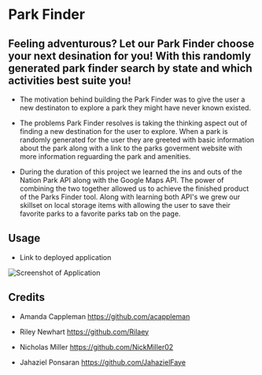# Park Finder

## Feeling adventurous? Let our Park Finder choose your next desination for you! With this randomly generated park finder search by state and which activities best suite you!

- The motivation behind building the Park Finder was to give the user a new destinaton to explore a park they might have never known existed.

- The problems Park Finder resolves is taking the thinking aspect out of finding a new destination for the user to explore. When a park is randomly generated for the user they are greeted with basic information about the park along with a link to the parks goverment website with more information reguarding the park and amenities.

- During the duration of this project we learned the ins and outs of the Nation Park API along with the Google Maps API. The power of combining the two together allowed us to achieve the finished product of the Parks Finder tool. Along with learning both API's we grew our skillset on local storage items with allowing the user to save their favorite parks to a favorite parks tab on the page.

## Usage

- Link to deployed application

![Screenshot of Application](xxxxxxxxx)

## Credits 

- Amanda Cappleman https://github.com/acappleman

- Riley Newhart https://github.com/Rilaey

- Nicholas Miller https://github.com/NickMiller02

- Jahaziel Ponsaran https://github.com/JahazielFaye